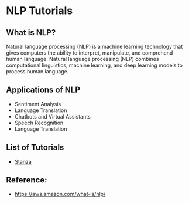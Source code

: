 # NLP Tutorials

## What is NLP?

Natural language processing (NLP) is a machine learning technology that gives computers the ability to interpret, manipulate, and comprehend human language. Natural language processing (NLP) combines computational linguistics, machine learning, and deep learning models to process human language.

## Applications of NLP

- Sentiment Analysis
- Language Translation
- Chatbots and Virtual Assistants
- Speech Recognition
- Language Translation

## List of Tutorials

- [Stanza](stanza/index.md)


## Reference:
- https://aws.amazon.com/what-is/nlp/